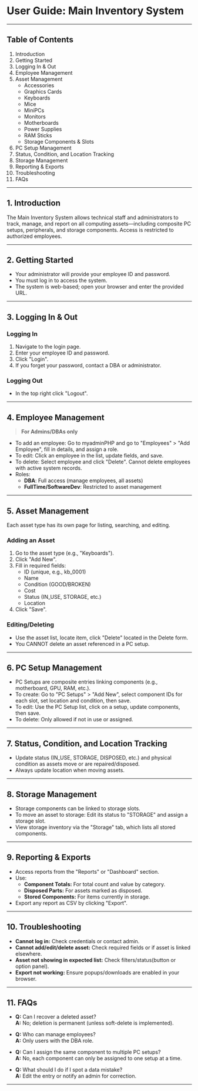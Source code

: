 # User Guide: Main Inventory System

---

## Table of Contents

1. Introduction
2. Getting Started
3. Logging In & Out
4. Employee Management
5. Asset Management
    - Accessories
    - Graphics Cards
    - Keyboards
    - Mice
    - MiniPCs
    - Monitors
    - Motherboards
    - Power Supplies
    - RAM Sticks
    - Storage Components & Slots
6. PC Setup Management
7. Status, Condition, and Location Tracking
8. Storage Management
9. Reporting & Exports
10. Troubleshooting
11. FAQs

---

## 1. Introduction

The Main Inventory System allows technical staff and administrators to track, manage, and report on all computing assets—including composite PC setups, peripherals, and storage components. Access is restricted to authorized employees.

---

## 2. Getting Started

- Your administrator will provide your employee ID and password.
- You must log in to access the system.
- The system is web-based; open your browser and enter the provided URL.

---

## 3. Logging In & Out

### Logging In
1. Navigate to the login page.
2. Enter your employee ID and password.
3. Click "Login".
4. If you forget your password, contact a DBA or administrator.

### Logging Out
- In the top right click "Logout".

---

## 4. Employee Management

> **For Admins/DBAs only**

- To add an employee: Go to myadminPHP and go to "Employees" > "Add Employee", fill in details, and assign a role.
- To edit: Click an employee in the list, update fields, and save.
- To delete: Select employee and click "Delete". Cannot delete employees with active system records.
- Roles:  
    - **DBA**: Full access (manage employees, all assets)
    - **FullTime/SoftwareDev**: Restricted to asset management

---

## 5. Asset Management

Each asset type has its own page for listing, searching, and editing.

### Adding an Asset
1. Go to the asset type (e.g., "Keyboards").
2. Click "Add New".
3. Fill in required fields:
    - ID (unique, e.g., kb_0001)
    - Name
    - Condition (GOOD/BROKEN)
    - Cost
    - Status (IN_USE, STORAGE, etc.)
    - Location
4. Click "Save".

### Editing/Deleting
- Use the asset list, locate item, click "Delete" located in the Delete form.
- You CANNOT delete an asset referenced in a PC setup.

---

## 6. PC Setup Management

- PC Setups are composite entries linking components (e.g., motherboard, GPU, RAM, etc.).
- To create: Go to "PC Setups" > "Add New", select component IDs for each slot, set location and condition, then save.
- To edit: Use the PC Setup list, click on a setup, update components, then save.
- To delete: Only allowed if not in use or assigned.

---

## 7. Status, Condition, and Location Tracking

- Update status (IN_USE, STORAGE, DISPOSED, etc.) and physical condition as assets move or are repaired/disposed.
- Always update location when moving assets.

---

## 8. Storage Management

- Storage components can be linked to storage slots.
- To move an asset to storage: Edit its status to "STORAGE" and assign a storage slot.
- View storage inventory via the "Storage" tab, which lists all stored components.

---

## 9. Reporting & Exports

- Access reports from the "Reports" or "Dashboard" section.
- Use:
    - **Component Totals:** For total count and value by category.
    - **Disposed Parts:** For assets marked as disposed.
    - **Stored Components:** For items currently in storage.
- Export any report as CSV by clicking "Export".

---

## 10. Troubleshooting

- **Cannot log in:** Check credentials or contact admin.
- **Cannot add/edit/delete asset:** Check required fields or if asset is linked elsewhere.
- **Asset not showing in expected list:** Check filters/status(button or option panel).
- **Export not working:** Ensure popups/downloads are enabled in your browser.

---

## 11. FAQs

- **Q:** Can I recover a deleted asset?  
  **A:** No; deletion is permanent (unless soft-delete is implemented).

- **Q:** Who can manage employees?  
  **A:** Only users with the DBA role.

- **Q:** Can I assign the same component to multiple PC setups?  
  **A:** No, each component can only be assigned to one setup at a time.

- **Q:** What should I do if I spot a data mistake?  
  **A:** Edit the entry or notify an admin for correction.

---